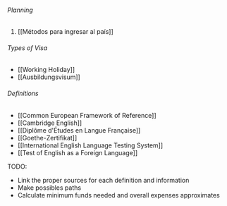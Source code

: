 ###### Planning
1. [[Métodos para ingresar al país]]

###### Types of Visa
* [[Working Holiday]]
* [[Ausbildungsvisum]]
###### Definitions
* [[Common European Framework of Reference]]
* [[Cambridge English]]
* [[Diplôme d'Études en Langue Française]]
* [[Goethe-Zertifikat]]
* [[International English Language Testing System]]
* [[Test of English as a Foreign Language]]

TODO:
* Link the proper sources for each definition and information
* Make possibles paths
* Calculate minimum funds needed and overall expenses approximates 